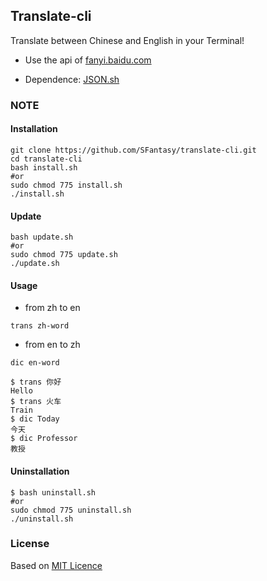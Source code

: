 Translate-cli
---

Translate between Chinese and English in your Terminal!

- Use the api of [fanyi.baidu.com](http://fanyi.baidu.com)

- Dependence: [JSON.sh](https://github.com/dominictarr/JSON.sh)

### NOTE

#### Installation

    git clone https://github.com/SFantasy/translate-cli.git
	cd translate-cli
	bash install.sh
	#or
	sudo chmod 775 install.sh
	./install.sh

#### Update

    bash update.sh
	#or
	sudo chmod 775 update.sh
	./update.sh

#### Usage

* from zh to en

`trans zh-word`

* from en to zh

`dic en-word`

    $ trans 你好
	Hello
	$ trans 火车
	Train
	$ dic Today
	今天
	$ dic Professor
	教授

#### Uninstallation

    $ bash uninstall.sh
    #or
    sudo chmod 775 uninstall.sh
    ./uninstall.sh

### License

Based on [MIT Licence](http://en.wikipedia.org/wiki/MIT_License)
